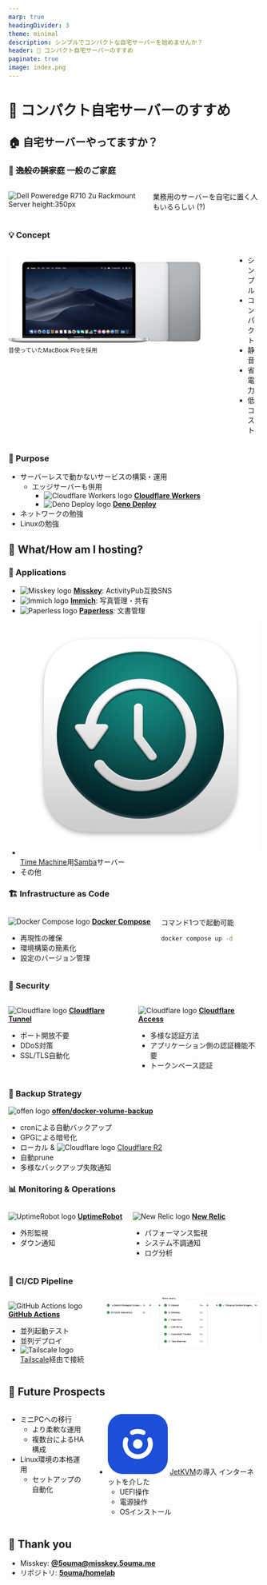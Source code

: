 ```yaml
---
marp: true
headingDivider: 3
theme: minimal
description: シンプルでコンパクトな自宅サーバーを始めませんか？
header: 💾 コンパクト自宅サーバーのすすめ
paginate: true
image: index.png
---
```


# 💾 コンパクト自宅サーバーのすすめ

<!--
_header: ""
_footer: Souma (@5ouma)
_paginate: skip
-->

<!--
コンパクト自宅サーバーのすすめというタイトルでお話しさせていただきます。
-->

## 🏠 自宅サーバーやってますか？

<!--
_footer: ""
_paginate: false
-->

<!--
突然ですが、みなさん自宅サーバーやってますか？
-->

### 🏢 ~~逸般の誤家庭~~ 一般のご家庭

<!-- footer: 🏠 自宅サーバーやってますか？ -->

<div class="columns">

![Dell Poweredge R710 2u Rackmount Server height:350px](https://5.imimg.com/data5/ANDROID/Default/2023/10/351616603/LR/OD/QY/121388508/product-jpeg-1000x1000.jpg)

業務用のサーバーを自宅に置く人もいるらしい (?)

</div>

<!--
世の中には、逸脱した誤った家庭と書いて「いっぱんのごかてい」と読まれる人たちが居ます。
業務で用いるような機材をオークションで落札して、本格運用する人たちを指す言葉です。
今回は"general household"の方の「いっぱんのごかてい」についてです。
-->

### 💡 Concept

<div class="columns">

![MacBook Pro width:700px](./images/macbook-pro-2018-13in.png)
<small>昔使っていたMacBook Proを採用</small>

- シンプル
- コンパクト
- 静音
- 省電力
- 低コスト

</div>

<!--
コンセプトは…です。

お古のMacBookを使って運用しています。
バッテリーのついているラップトップは若干怖いので、リプレースしたいです。
-->

### 🎯 Purpose

- サーバーレスで動かないサービスの構築・運用
  - エッジサーバーも併用
    - ![Cloudflare Workers logo] **[Cloudflare Workers]**
    - ![Deno Deploy logo] **[Deno Deploy]**
- ネットワークの勉強
- Linuxの勉強

[Cloudflare Workers]: https://workers.cloudflare.com
[Cloudflare Workers logo]: https://workers.cloudflare.com/logo.svg
[Deno Deploy]: https://deno.com/deploy
[Deno Deploy logo]: https://github.com/denoland.png

<!--
目的は…です。

個人サイト等はCloudflare WorkersやDeno Deployにホストしています。
ただ、データベースを使ったり、常に起動しておく必要のあるサービスは、なかなかエッジサーバーでは運用できません。
そのため、自宅サーバーと使い分けています。

他にも…といった理由があります。
-->

## 🚀 What/How am I hosting?

<!--
_footer: ""
_paginate: false
-->

<!--
実際に何をどのようにホストしているかについてお話しします。
-->

### 📲 Applications

<!-- footer: 🚀 What/How am I hosting? -->

- ![Misskey logo] **[Misskey]**: ActivityPub互換SNS
- ![Immich logo] **[Immich]**: 写真管理・共有
- ![Paperless logo] **[Paperless]**: 文書管理
- ![Time Machine logo] [Time Machine]用[Samba]サーバー
- その他

[Misskey]: https://misskey-hub.net
[Misskey logo]: https://assets.misskey-hub.net/public/icon.png
[Immich]: https://immich.app
[Immich logo]: https://immich.app/img/immich-logo.svg
[Paperless]: https://paperless-ngx.com
[Paperless logo]: https://raw.githubusercontent.com/paperless-ngx/paperless-ngx/main/src-ui/src/assets/logo-notext.svg
[Time Machine]: https://support.apple.com/104984
[Time Machine logo]: ./images/time-machine.png
[Samba]: https://github.com/mbentley/docker-timemachine

<!--
MisskeyはMastodonよりも機能が豊富で、日本人によって開発されています。
Twitter騒動の時に話題になりましたが、自分でサーバーを立てることが可能です。

ImmichはGoogle Photosの代替というと分かりやすいと思います。
-->

### 🏗️ Infrastructure as Code

<div class="columns">

<div>

![Docker Compose logo] **[Docker Compose]**

- 再現性の確保
- 環境構築の簡素化
- 設定のバージョン管理

</div>

<div>

コマンド1つで起動可能

```sh
docker compose up -d
```

</div>

</div>

[Docker Compose]: https://docs.docker.com/compose
[Docker Compose logo]: https://raw.githubusercontent.com/docker/compose/main/logo.png

<!--
IaCはDocker Composeを使っています。
…のようなメリットがあります。

リモートもTerraformで構築できるようにしたいです。
-->

### 🔐 Security

<div class="columns">

<div>

![Cloudflare logo] **[Cloudflare Tunnel]**

- ポート開放不要
- DDoS対策
- SSL/TLS自動化

</div>

<div>

![Cloudflare logo] **[Cloudflare Access]**

- 多様な認証方法
- アプリケーション側の認証機能不要
- トークンベース認証

</div>

</div>

[Cloudflare Tunnel]: https://developers.cloudflare.com/cloudflare-one/connections/connect-networks
[Cloudflare Access]: https://www.cloudflare.com/zero-trust/products/access
[Cloudflare logo]: https://www.svgrepo.com/show/353564/cloudflare.svg
<!--
セキュリティー周りはCloudflareという巨人の肩に乗っかりましょう。

…

リクエストヘッダーにトークンを付けることで、スマホのアプリからでもバイパスしてアクセスすることができます。
-->

### 💽 Backup Strategy

![offen logo] **[offen/docker-volume-backup]**

- cronによる自動バックアップ
- GPGによる暗号化
- ローカル & ![Cloudflare logo] [Cloudflare R2]
- 自動prune
- 多様なバックアップ失敗通知

[offen/docker-volume-backup]: https://github.com/offen/docker-volume-backup
[offen logo]: https://offen.github.io/press-kit/avatars/avatar-OS-header.svg
[Cloudflare R2]: https://www.cloudflare.com/developer-platform/products/r2

<!--
…

一定の期間外のファイルは自動的に削除してくれます。
何らかの理由でバックアップが失敗しても、通知してくれるので安心です。

MisskeyのファイルはR2に保存しているので、バックアップの必要はありません。
-->

### 📊 Monitoring & Operations

<div class="columns">

<div>

![UptimeRobot logo] **[UptimeRobot]**

- 外形監視
- ダウン通知

</div>

<div>

![New Relic logo] **[New Relic]**

- パフォーマンス監視
- システム不調通知
- ログ分析

</div>

</div>

[UptimeRobot]: https://uptimerobot.com
[UptimeRobot logo]: https://cdn.jsdelivr.net/gh/homarr-labs/dashboard-icons/svg/uptimerobot.svg
[New Relic]: https://newrelic.com
[New Relic logo]: https://companieslogo.com/img/orig/NEWR-973d0528.svg

### 🔄 CI/CD Pipeline

<div class="columns">

<div>

![GitHub Actions logo] **[GitHub Actions]**

- 並列起動テスト
- 並列デプロイ
- ![Tailscale logo] [Tailscale]経由で接続

</div>

<picture>
  <source
    srcset="./images/deploy-light.png"
    media="(prefers-color-scheme: light)"
  />
  <source
    srcset="./images/deploy-dark.png"
    media="(prefers-color-scheme: dark)"
  />
  <img width=500px alt="header" src="./images/deploy-light.png" />
</picture>

</div>

[GitHub Actions]: https://github.com/features/actions
[GitHub Actions logo]: https://github.com/actions-user.png
[Tailscale]: https://tailscale.com
[Tailscale logo]: https://github.com/tailscale.png

<!--
並列で実行しているので、ホストするサービスが増えても実行時間は伸びずに済みます。
-->

## 📡 Future Prospects

<!--
footer: ""
-->

<div class="columns">

<div>

- ミニPCへの移行
  - より柔軟な運用
  - 複数台によるHA構成
- Linux環境の本格運用
  - セットアップの自動化

</div>

<div>

- ![JetKVM logo] [JetKVM]の導入
  インターネットを介した
  - UEFI操作
  - 電源操作
  - OSインストール

</div>

</div>

[JetKVM logo]: https://raw.githubusercontent.com/jetkvm/website/main/public/favicon.png
[JetKVM]: https://jetkvm.com

<!--
今後の展望として、…

中華製ミニPCを安く調達できるので、良い選択肢だと思っています。
IP KVMを使って完全ヘッドレスな環境を構築したいです。
-->

## 🎉 Thank you

<!--
_header: ""
_footer: Souma (@5ouma)
_paginate: skip
-->

- Misskey: [**@5ouma@misskey.5ouma.me**](https://misskey.5ouma.me/@5ouma)
- リポジトリ: [**5ouma/homelab**](https://github.com/5ouma/homelab)

<!--
ご清聴ありがとうございました。
話に出たMisskeyのサーバーとGitHubのリポジトリは以下です。
-->
